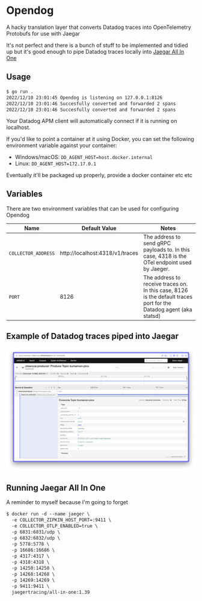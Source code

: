 # Opendog

A hacky translation layer that converts Datadog traces into OpenTelemetry Protobufs for use with Jaegar

It's not perfect and there is a bunch of stuff to be implemented and tidied up but it's good enough to pipe Datadog traces locally into [Jaegar All In One](https://www.jaegertracing.io/docs/1.39/getting-started/#all-in-one)

## Usage

```console
$ go run .
2022/12/10 23:01:45 Opendog is listening on 127.0.0.1:8126
2022/12/10 23:01:46 Succesfully converted and forwarded 2 spans
2022/12/10 23:01:46 Succesfully converted and forwarded 2 spans
```

Your Datadog APM client will automatically connect if it is running on localhost.

If you'd like to point a container at it using Docker, you can set the following environment variable against your container:
* Windows/macOS: `DD_AGENT_HOST=host.docker.internal`
* Linux: `DD_AGENT_HOST=172.17.0.1`

Eventually it'll be packaged up properly, provide a docker container etc etc

## Variables

There are two environment variables that can be used for configuring Opendog

| Name                | Default Value                   | Notes                                                                                                              |
| ------------------- | ------------------------------- | ------------------------------------------------------------------------------------------------------------------ |
| `COLLECTOR_ADDRESS` | http://localhost:4318/v1/traces | The address to send gRPC payloads to. In this case, 4318 is the OTel endpoint used by Jaeger.                      |
| `PORT`              | 8126                            | The address to receive traces on. In this case, 8126 is the default traces port for the Datadog agent (aka statsd) |

## Example of Datadog traces piped into Jaegar

![](./docs/example.png)

## Running Jaegar All In One

A reminder to myself because I'm going to forget

```console
$ docker run -d --name jaeger \
  -e COLLECTOR_ZIPKIN_HOST_PORT=:9411 \
  -e COLLECTOR_OTLP_ENABLED=true \
  -p 6831:6831/udp \
  -p 6832:6832/udp \
  -p 5778:5778 \
  -p 16686:16686 \
  -p 4317:4317 \
  -p 4318:4318 \
  -p 14250:14250 \
  -p 14268:14268 \
  -p 14269:14269 \
  -p 9411:9411 \
  jaegertracing/all-in-one:1.39
```